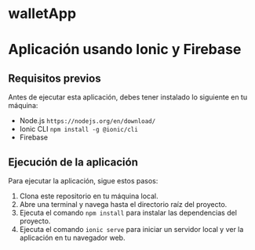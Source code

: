 # walletApp
<body>
  <h1>Aplicación usando Ionic y Firebase</h1>
  
  <h2>Requisitos previos</h2>
  <p>Antes de ejecutar esta aplicación, debes tener instalado lo siguiente en tu máquina:</p>
  <ul>
    <li>Node.js <code>https://nodejs.org/en/download/</code></li>
    <li>Ionic CLI <code>npm install -g @ionic/cli</code></li>
    <li>Firebase</li>
  </ul>
  
  <h2>Ejecución de la aplicación</h2>
  <p>Para ejecutar la aplicación, sigue estos pasos:</p>
  <ol>
    <li>Clona este repositorio en tu máquina local.</li>
    <li>Abre una terminal y navega hasta el directorio raíz del proyecto.</li>
    <li>Ejecuta el comando <code>npm install</code> para instalar las dependencias del proyecto.</li>
    <li>Ejecuta el comando <code>ionic serve</code> para iniciar un servidor local y ver la aplicación en tu navegador web.</li>
  </ol>

